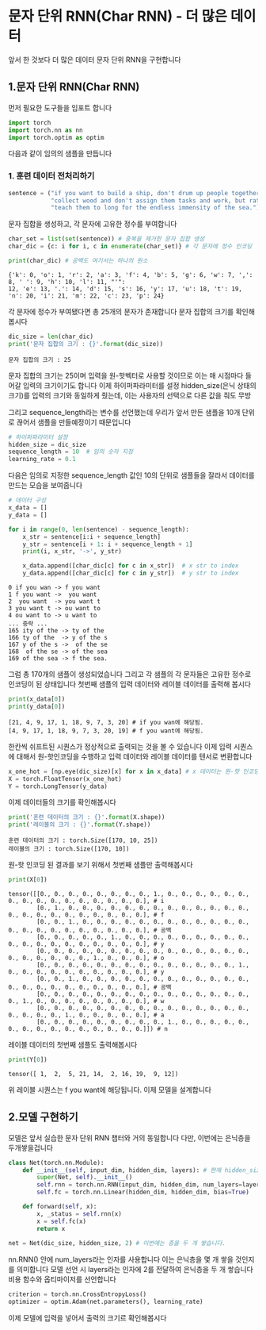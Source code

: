 # 문자 단위 RNN(Char RNN) - 더 많은 데이터

앞서 한 것보다 더 많은 데이터 문자 단위 RNN을 구현합니다 


## 1.문자 단위 RNN(Char RNN)

먼저 필요한 도구들을 임포트 합니다 

```py
import torch
import torch.nn as nn
import torch.optim as optim
```

다음과 같이 임의의 샘플을 만듭니다 

### 1. 훈련 데이터 전처리하기

```py
sentence = ("if you want to build a ship, don't drum up people together to "
            "collect wood and don't assign them tasks and work, but rather "
            "teach them to long for the endless immensity of the sea.")
```

문자 집합을 생성하고, 각 문자에 고유한 정수를 부여합니다 

```py
char_set = list(set(sentence)) # 중복을 제거한 문자 집합 생성
char_dic = {c: i for i, c in enumerate(char_set)} # 각 문자에 정수 인코딩

print(char_dic) # 공백도 여기서는 하나의 원소
```
```
{'k': 0, 'o': 1, 'r': 2, 'a': 3, 'f': 4, 'b': 5, 'g': 6, 'w': 7, ',': 8, ' ': 9, 'h': 10, 'l': 11, "'": 
12, 'e': 13, '.': 14, 'd': 15, 's': 16, 'y': 17, 'u': 18, 't': 19, 'n': 20, 'i': 21, 'm': 22, 'c': 23, 'p': 24}
```

각 문자에 정수가 부여됐다면 총 25개의 문자가 존재합니다 문자 집합의 크기를 확인해봅시다 
```py
dic_size = len(char_dic)
print('문자 집합의 크기 : {}'.format(dic_size))
```
```
문자 집합의 크기 : 25
```

문자 집합의 크기는 25이며 입력을 원-핫벡터로 사용할 것이므로 이는 매 시점마다 들어갈 입력의 크기이기도 합니다 이제 하이퍼파라미터를 설정
hidden_size(은닉 상태의 크기)를 입력의 크기와 동일하게 줬는데, 이는 사용자의 선택으로 다른 값을 줘도 무방

그리고 sequence_length라는 변수를 선언했는데 우리가 앞서 만든 샘플을 10개 단위로 끊어서 샘플을 만들예정이기 때문입니다 
```py
# 하이퍼파라미터 설정
hidden_size = dic_size
sequence_length = 10  # 임의 숫자 지정
learning_rate = 0.1
```

다음은 임의로 지정한 sequence_length 값인 10의 단위로 샘플들을 잘라서 데이터를 만드는 모습을 보여줍니다  
```py
# 데이터 구성
x_data = []
y_data = []

for i in range(0, len(sentence) - sequence_length):
    x_str = sentence[i:i + sequence_length]
    y_str = sentence[i + 1: i + sequence_length + 1]
    print(i, x_str, '->', y_str)

    x_data.append([char_dic[c] for c in x_str])  # x str to index
    y_data.append([char_dic[c] for c in y_str])  # y str to index
```
```
0 if you wan -> f you want
1 f you want ->  you want 
2  you want  -> you want t
3 you want t -> ou want to
4 ou want to -> u want to 
... 중략 ...
165 ity of the -> ty of the 
166 ty of the  -> y of the s
167 y of the s ->  of the se
168  of the se -> of the sea
169 of the sea -> f the sea.
```

그럼 총 170개의 샘플이 생성되었습니다 그리고 각 샘플의 각 문자들은 고유한 정수로 인코딩이 된 상태입니다 첫번째 샘플의 입력 데이터와
레이블 데이터를 출력해 봅시다 

```py
print(x_data[0])
print(y_data[0])
```
```
[21, 4, 9, 17, 1, 18, 9, 7, 3, 20] # if you wan에 해당됨.
[4, 9, 17, 1, 18, 9, 7, 3, 20, 19] # f you want에 해당됨.
```

한칸씩  쉬프트된 시퀀스가 정상적으로 출력되는 것을 볼 수 있습니다 이제 입력 시퀀스에 대해서 원-핫인코딩을 수행하고
입력 데이터와 레이블 데이터를 텐서로 변환합니다 
```py
x_one_hot = [np.eye(dic_size)[x] for x in x_data] # x 데이터는 원-핫 인코딩
X = torch.FloatTensor(x_one_hot)
Y = torch.LongTensor(y_data)
```

이제 데이터들의 크기를 확인해봅시다 
```py
print('훈련 데이터의 크기 : {}'.format(X.shape))
print('레이블의 크기 : {}'.format(Y.shape))
```
```
훈련 데이터의 크기 : torch.Size([170, 10, 25])
레이블의 크기 : torch.Size([170, 10])
```

원-핫 인코딩 된 결과를 보기 위해서 첫번째 샘플만 출력해봅시다 
```py
print(X[0])
```
```
tensor([[0., 0., 0., 0., 0., 0., 0., 0., 1., 0., 0., 0., 0., 0., 0., 0., 0., 0., 0., 0., 0., 0., 0., 0., 0.], # i
        [0., 1., 0., 0., 0., 0., 0., 0., 0., 0., 0., 0., 0., 0., 0., 0., 0., 0., 0., 0., 0., 0., 0., 0., 0.], # f
        [0., 0., 1., 0., 0., 0., 0., 0., 0., 0., 0., 0., 0., 0., 0., 0., 0., 0., 0., 0., 0., 0., 0., 0., 0.], # 공백
        [0., 0., 0., 0., 0., 1., 0., 0., 0., 0., 0., 0., 0., 0., 0., 0., 0., 0., 0., 0., 0., 0., 0., 0., 0.], # y
        [0., 0., 0., 0., 0., 0., 0., 0., 0., 0., 0., 0., 0., 0., 0., 0., 0., 0., 0., 0., 0., 1., 0., 0., 0.], # o
        [0., 0., 0., 0., 0., 0., 0., 0., 0., 0., 0., 0., 0., 0., 1., 0., 0., 0., 0., 0., 0., 0., 0., 0., 0.], # y
        [0., 0., 1., 0., 0., 0., 0., 0., 0., 0., 0., 0., 0., 0., 0., 0., 0., 0., 0., 0., 0., 0., 0., 0., 0.], # 공백
        [0., 0., 0., 0., 0., 0., 0., 0., 0., 0., 0., 0., 0., 0., 0., 0., 1., 0., 0., 0., 0., 0., 0., 0., 0.], # w
        [0., 0., 0., 0., 0., 0., 0., 0., 0., 0., 0., 0., 0., 0., 0., 0., 0., 0., 0., 1., 0., 0., 0., 0., 0.], # a
        [0., 0., 0., 0., 0., 0., 0., 0., 0., 1., 0., 0., 0., 0., 0., 0., 0., 0., 0., 0., 0., 0., 0., 0., 0.]]) # n
```

레이블 데이터의 첫번째 샘플도 출력해봅시다 
```py
print(Y[0])
```
```
tensor([ 1,  2,  5, 21, 14,  2, 16, 19,  9, 12])
```

위 레이블 시퀀스는 f you want에 해당됩니다. 이제 모델을 설계합니다


## 2.모델 구현하기 

모델은 앞서 실습한 문자 단위 RNN 챕터와 거의 동일합니다 다만, 이번에는 은닉층을 두개쌓을겁니다 

```py
class Net(torch.nn.Module):
    def __init__(self, input_dim, hidden_dim, layers): # 현재 hidden_size는 dic_size와 같음
        super(Net, self).__init__()
        self.rnn = torch.nn.RNN(input_dim, hidden_dim, num_layers=layers, batch_first=True)
        self.fc = torch.nn.Linear(hidden_dim, hidden_dim, bias=True)

    def forward(self, x):
        x, _status = self.rnn(x)
        x = self.fc(x)
        return x
         
net = Net(dic_size, hidden_size, 2) # 이번에는 층을 두 개 쌓습니다.         
```

nn.RNN() 안에 num_layers라는 인자를 사용합니다 이는 은닉층을 몇 개 쌓을 것인지를 의미합니다 모델 선언 시 layers라는 
인자에 2를 전달하여 은닉층을 두 개 쌓습니다 비용 함수와 옵티마이저를 선언합니다

```py
criterion = torch.nn.CrossEntropyLoss()
optimizer = optim.Adam(net.parameters(), learning_rate)
```
이제 모델에 입력을 넣어서 출력의 크기르 확인해봅시다 
